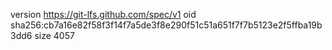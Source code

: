version https://git-lfs.github.com/spec/v1
oid sha256:cb7a16e82f58f3f14f7a5de3f8e290f51c51a651f7f7b5123e2f5ffba19b3dd6
size 4057
